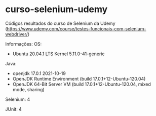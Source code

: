 # curso-selenium-udemy
Códigos resultados do curso de Selenium da Udemy (https://www.udemy.com/course/testes-funcionais-com-selenium-webdriver/)

Informações:
OS: 
 * Ubuntu 20.04.1 LTS Kernel 5.11.0-41-generic


Java: 
 * openjdk 17.0.1 2021-10-19
 * OpenJDK Runtime Environment (build 17.0.1+12-Ubuntu-120.04)
 * OpenJDK 64-Bit Server VM (build 17.0.1+12-Ubuntu-120.04, mixed mode, sharing)

Selenium: 4

JUnit: 4
